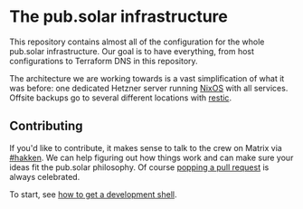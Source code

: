 # The pub.solar infrastructure

This repository contains almost all of the configuration for the whole pub.solar infrastructure. Our goal is to have everything, from host configurations to Terraform DNS in this repository.

The architecture we are working towards is a vast simplification of what it was before: one dedicated Hetzner server running [NixOS](https://nixos.org/) with all services. Offsite backups go to several different locations with [restic](https://github.com/restic/restic).

## Contributing

If you'd like to contribute, it makes sense to talk to the crew on Matrix via [#hakken](https://matrix.to/#/#hakken:pub.solar?via=chat.pub.solar). We can help figuring out how things work and can make sure your ideas fit the pub.solar philosophy. Of course [popping a pull request](https://docs.gitea.com/next/usage/pull-request#creating-a-pull-request) is always celebrated.

To start, see [how to get a development shell](./docs/development-shell.md).
